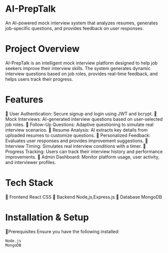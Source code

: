 # AI-PrepTalk
An AI-powered mock interview system that analyzes resumes, generates job-specific questions, and provides feedback on user responses.
# Project Overview
AI-PrepTalk is an intelligent mock interview platform designed to help job seekers improve their interview skills. The system generates dynamic interview questions based on job roles, provides real-time feedback, and helps users track their progress.
# Features
📌 User Authentication: Secure signup and login using JWT and bcrypt.
📌 Mock Interviews: AI-generated interview questions based on user-selected job roles.
📌 Follow-Up Questions: Adaptive questioning to simulate real interview scenarios.
📌 Resume Analysis: AI extracts key details from uploaded resumes to customize questions.
📌 Personalized Feedback: Evaluates user responses and provides improvement suggestions.
📌 Interview Timing: Simulates real interview conditions with a timer.
📌 Progress Tracking: Users can track their interview history and performance improvements.
📌 Admin Dashboard: Monitor platform usage, user activity, and interviewer profiles.
# Tech Stack
📌 Frontend
    React
    CSS
📌 Backend
    Node,js,Express.js
📌 Database
    MongoDB
# Installation & Setup
📌Prerequisites
   Ensure you have the following installed:

    Node.js
    MongoDB
